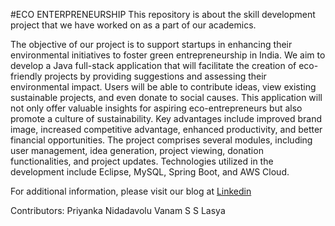 #ECO ENTERPRENEURSHIP
This repository is about the skill development project that we have worked on as a part of our academics.

The objective of our project is to support startups in enhancing their environmental initiatives to foster green entrepreneurship in India. We aim to develop a Java full-stack application that will facilitate the creation of eco-friendly projects by providing suggestions and assessing their environmental impact. Users will be able to contribute ideas, view existing sustainable projects, and even donate to social causes. This application will not only offer valuable insights for aspiring eco-entrepreneurs but also promote a culture of sustainability. Key advantages include improved brand image, increased competitive advantage, enhanced productivity, and better financial opportunities. The project comprises several modules, including user management, idea generation, project viewing, donation functionalities, and project updates. Technologies utilized in the development include Eclipse, MySQL, Spring Boot, and AWS Cloud.

For additional information, please visit our blog at [Linkedin](https://www.linkedin.com/pulse/eco-entrepreneurship-nidadavolu-s-p-priyanka/) 


Contributors: Priyanka Nidadavolu
              Vanam S S Lasya
